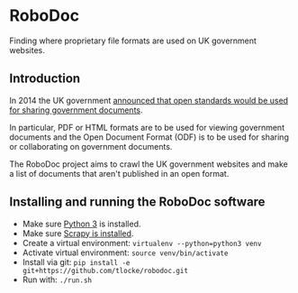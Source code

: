 # RoboDoc

Finding where proprietary file formats are used on UK government websites.

## Introduction

In 2014 the UK government [announced that open standards would be used for
sharing government documents](https://www.gov.uk/government/news/open-document-formats-selected-to-meet-user-needs).

In particular, PDF or HTML formats are to be used for viewing government
documents and the Open Document Format (ODF) is to be used for sharing or
collaborating on government documents.

The RoboDoc project aims to crawl the UK government websites and make a list
of documents that aren't published in an open format.


## Installing and running the RoboDoc software

* Make sure [Python 3](https://www.python.org/) is installed.
* Make sure
  [Scrapy is installed](https://doc.scrapy.org/en/latest/intro/install.html).
* Create a virtual environment: `virtualenv --python=python3 venv`
* Activate virtual environment: `source venv/bin/activate`
* Install via git: `pip install -e git+https://github.com/tlocke/robodoc.git`
* Run with: `./run.sh`
